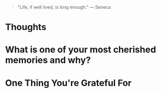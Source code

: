 
> \"Life, if well lived, is long enough.\" — Seneca

# Thoughts

# What is one of your most cherished memories and why?

# One Thing You're Grateful For

